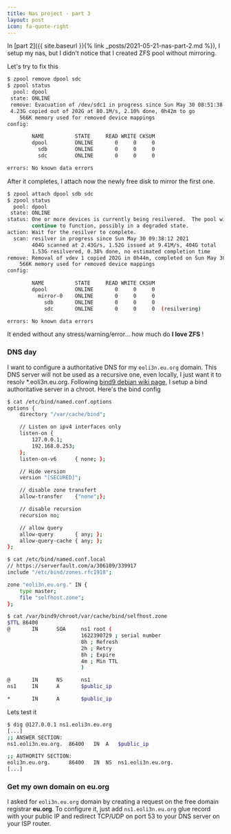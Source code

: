 ```yaml
---
title: Nas project - part 3
layout: post
icon: fa-quote-right
---
```


In [part 2]({{ site.baseurl }}{% link _posts/2021-05-21-nas-part-2.md %}), I setup my nas, but I didn't notice that I created ZFS pool without mirroring.

Let's try to fix this
```bash
$ zpool remove dpool sdc
$ zpool status
  pool: dpool
 state: ONLINE
 remove: Evacuation of /dev/sdc1 in progress since Sun May 30 08:51:38 2021                                                                                                                                                   
 4.23G copied out of 202G at 80.1M/s, 2.10% done, 0h42m to go 
    566K memory used for removed device mappings
config:

        NAME          STATE     READ WRITE CKSUM
        dpool         ONLINE       0     0     0
          sdb         ONLINE       0     0     0
          sdc         ONLINE       0     0     0

errors: No known data errors
```
After it completes, I attach now the newly free disk to mirror the first one.

```bash
$ zpool attach dpool sdb sdc
$ zpool status
  pool: dpool
 state: ONLINE
status: One or more devices is currently being resilvered.  The pool will
        continue to function, possibly in a degraded state.
action: Wait for the resilver to complete.
  scan: resilver in progress since Sun May 30 09:38:12 2021
        404G scanned at 2.43G/s, 1.52G issued at 9.41M/s, 404G total
        1.53G resilvered, 0.38% done, no estimated completion time
remove: Removal of vdev 1 copied 202G in 0h44m, completed on Sun May 30 09:36:27 2021
    566K memory used for removed device mappings
config:

        NAME          STATE     READ WRITE CKSUM
        dpool         ONLINE       0     0     0
          mirror-0    ONLINE       0     0     0
            sdb       ONLINE       0     0     0
            sdc       ONLINE       0     0     0  (resilvering)

errors: No known data errors
```

It ended without any stress/warning/error... how much do **I love ZFS** !

### DNS day

I want to configure a authoritative DNS for my ``eoli3n.eu.org`` domain.
This DNS server will not be used as a recursive one, even locally, I just want it to resolv *.eoli3n.eu.org.
Following [bind9 debian wiki page](https://wiki.debian.org/Bind9#Debian_Jessie_and_later), I setup a bind authoritative server in a chroot. Here's the bind config

```bash
$ cat /etc/bind/named.conf.options
options {
    directory "/var/cache/bind";

    // Listen on ipv4 interfaces only
    listen-on {
        127.0.0.1;
        192.168.0.253;
    };
    listen-on-v6      { none; };

    // Hide version
    version "[SECURED]";

    // disable zone transfert
    allow-transfer    {"none";};

    // disable recursion
    recursion no;

    // allow query
    allow-query       { any; };
    allow-query-cache { any; };
};

$ cat /etc/bind/named.conf.local 
// https://serverfault.com/a/306109/339917
include "/etc/bind/zones.rfc1918";

zone "eoli3n.eu.org." IN {
    type master;
    file "selfhost.zone";
};

$ cat /var/bind9/chroot/var/cache/bind/selfhost.zone 
$TTL 86400
@       IN      SOA     ns1 root (
                        1622390729 ; serial number
                        8h ; Refresh
                        2h ; Retry
                        8h ; Expire
                        4m ; Min TTL
                        )

@       IN      NS      ns1
ns1     IN      A       $public_ip

*       IN      A       $public_ip
```

Lets test it
```bash
$ dig @127.0.0.1 ns1.eoli3n.eu.org
[...]
;; ANSWER SECTION:
ns1.eoli3n.eu.org.	86400	IN	A	$public_ip

;; AUTHORITY SECTION:
eoli3n.eu.org.		86400	IN	NS	ns1.eoli3n.eu.org.
[...]
```

### Get my own domain on eu.org

I asked for ``eoli3n.eu.org`` domain by creating a request on the free domain registrar **eu.org**.
To configure it, just add ``ns1.eoli3n.eu.org`` glue record with your public IP and redirect TCP/UDP on port 53 to your DNS server on your ISP router.

